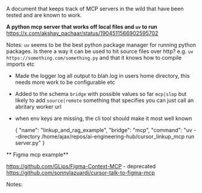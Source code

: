 A document that keeps track of MCP servers in the wild that have been tested and are known to work.

**A python mcp server that works off local files and `uv` to run**
https://x.com/akshay_pachaar/status/1904511566902595702

Notes: `uv` seems to be the best python package manager for running python packages.
Is there a way it can be used to hit source files over http?
e.g. `uv https://something.com/something.py` and that it knows how to compile imports etc

- Made the logger log all output to blah.log in users home directory, this needs more work to be configurable etc
- Added to the schema `bridge` with possible values so far `mcp|slop` but likely to add `source|remote` something that specifies you can just call an abritary worker url
- when env keys are missing, the cli tool should make it most well known

  {
  "name": "linkup_and_rag_example",
  "bridge": "mcp",
  "command": "uv --directory /home/ajax/repos/ai-engineering-hub/cursor_linkup_mcp run server.py"
  }

** Figma mcp example**

https://github.com/GLips/Figma-Context-MCP - deprecated
https://github.com/sonnylazuardi/cursor-talk-to-figma-mcp

Notes:
